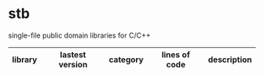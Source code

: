 stb
===

single-file public domain libraries for C/C++

library    | lastest version | category | lines of code | description
--------------------- | ---- | -------- | ------------- | --------------------------------
